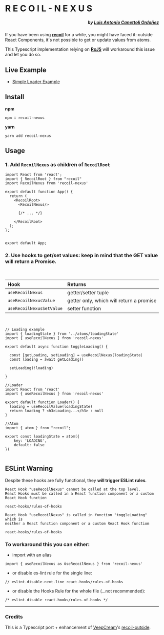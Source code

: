# R E C O I L - N E X U S 
##### <div align="right">by [Luis Antonio Canettoli Ordoñez](http://luisanton.io)</div>
If you have been using **[recoil](https://recoiljs.org/)** for a while, you might have faced it: outside React Components, it's not possible to get or update values from atoms.

This Typescript implementation relying on **[RxJS](https://rxjs-dev.firebaseapp.com/guide/overview)** will workaround this issue and let you do so.

## Live Example

- [Simple Loader Example](https://codesandbox.io/s/quirky-euclid-qnvzw)

## Install

**npm**

`npm i recoil-nexus`

**yarn**

`yarn add recoil-nexus`

## Usage

### 1. Add `RecoilNexus` as children of `RecoilRoot`

```tsx
import React from 'react';
import { RecoilRoot } from "recoil"
import RecoilNexus from 'recoil-nexus'

export default function App() {
  return (
    <RecoilRoot>
      <RecoilNexus/>
      
      {/* ... */}
      
    </RecoilRoot>
  );
};


export default App;
```

### 2. Use hooks to get/set values: keep in mind that the GET value will return a Promise.

<br/>

| Hook | Returns |
| :------------- | :----------- |
| `useRecoilNexus` 	| getter/setter tuple 	|
| `useRecoilNexusValue` 	| getter only, which will return a promise 	|
| `useRecoilNexusSetValue` 	| setter function 	|

<br/>

```tsx
// Loading example
import { loadingState } from '../atoms/loadingState'
import { useRecoilNexus } from 'recoil-nexus'

export default async function toggleLoading() {

  const [getLoading, setLoading] = useRecoilNexus(loadingState) 
  const loading = await getLoading()
 
  setLoading(!loading)
  
}
```

```tsx
//Loader
import React from 'react'
import { useRecoilNexus } from 'recoil-nexus'

export default function Loader() {
  loading = useRecoilValue(loadingState)
  return loading ? <h3>Loading...</h3> : null
}

```

```tsx
//Atom
import { atom } from "recoil";

export const loadingState = atom({
    key: 'LOADING',
    default: false
})
  
```

## ESLint Warning
Despite these hooks are fully functional, they **will trigger ESLint rules**.

```
React Hook "useRecoilNexus" cannot be called at the top level. 
React Hooks must be called in a React function component or a custom React Hook function  

react-hooks/rules-of-hooks
```

```
React Hook "useRecoilNexus" is called in function "toggleLoading" which is 
neither a React function component or a custom React Hook function  

react-hooks/rules-of-hooks
```

### To workaround this you can either:
- import with an alias
```tsx
import { useRecoilNexus as üseRecoilNexus } from 'recoil-nexus'
```
- or disable es-lint rule for the single line:
```tsx
// eslint-disable-next-line react-hooks/rules-of-hooks
```
- or disable the Hooks Rule for the whole file (...not recommended):
```tsx
/* eslint-disable react-hooks/rules-of-hooks */
```
_____________
### Credits

This is a Typescript port + enhancement of [VeepCream](https://github.com/VeepCream)'s [recoil-outside](https://www.npmjs.com/package/recoil-outside).
